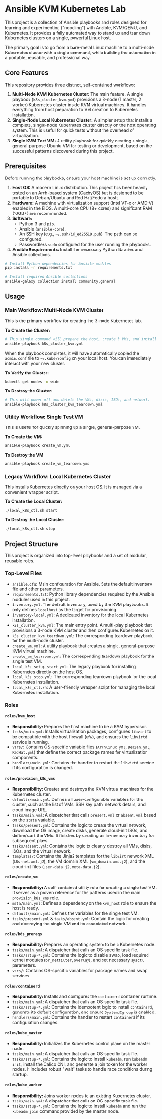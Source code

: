 # Ansible KVM Kubernetes Lab

This project is a collection of Ansible playbooks and roles designed for learning and experimenting ("noodling") with Ansible, KVM/QEMU, and Kubernetes. It provides a fully automated way to stand up and tear down Kubernetes clusters on a single, powerful Linux host.

The primary goal is to go from a bare-metal Linux machine to a multi-node Kubernetes cluster with a single command, while building the automation in a portable, reusable, and professional way.

## Core Features

This repository provides three distinct, self-contained workflows:

1.  **Multi-Node KVM Kubernetes Cluster:** The main feature. A single playbook (`k8s_cluster_kvm.yml`) provisions a 3-node (1 master, 2 worker) Kubernetes cluster inside KVM virtual machines. It handles everything from host preparation to VM creation to Kubernetes installation.
2.  **Single-Node Local Kubernetes Cluster:** A simpler setup that installs a complete, single-node Kubernetes cluster directly on the host operating system. This is useful for quick tests without the overhead of virtualization.
3.  **Single KVM Test VM:** A utility playbook for quickly creating a single, general-purpose Ubuntu VM for testing or development, based on the successful patterns discovered during this project.

## Prerequisites

Before running the playbooks, ensure your host machine is set up correctly.

1.  **Host OS:** A modern Linux distribution. This project has been heavily tested on an Arch-based system (CachyOS) but is designed to be portable to Debian/Ubuntu and Red Hat/Fedora hosts.
2.  **Hardware:** A machine with virtualization support (Intel VT-x or AMD-V) enabled in the BIOS. A multi-core CPU (8+ cores) and significant RAM (16GB+) are recommended.
3.  **Software:**
    *   Python 3 and `pip`.
    *   Ansible (`ansible-core`).
    *   An SSH key (e.g., `~/.ssh/id_ed25519.pub`). The path can be configured.
    *   Passwordless `sudo` configured for the user running the playbooks.
4.  **Ansible Requirements:** Install the necessary Python libraries and Ansible collections.
```bash
# Install Python dependencies for Ansible modules
pip install -r requirements.txt

# Install required Ansible collections
ansible-galaxy collection install community.general
```

## Usage

### Main Workflow: Multi-Node KVM Cluster

This is the primary workflow for creating the 3-node Kubernetes lab.

**To Create the Cluster:**
```bash
# This single command will prepare the host, create 3 VMs, and install Kubernetes.
ansible-playbook k8s_cluster_kvm.yml
```
When the playbook completes, it will have automatically copied the `admin.conf` file to `~/.kube/config` on your local host. You can immediately interact with your new cluster.

**To Verify the Cluster:**
```bash
kubectl get nodes -o wide
```

**To Destroy the Cluster:**
```bash
# This will power off and delete the VMs, disks, ISOs, and network.
ansible-playbook k8s_cluster_kvm_teardown.yml
```

### Utility Workflow: Single Test VM

This is useful for quickly spinning up a single, general-purpose VM.

**To Create the VM:**
```bash
ansible-playbook create_vm.yml
```

**To Destroy the VM:**
```bash
ansible-playbook create_vm_teardown.yml
```

### Legacy Workflow: Local Kubernetes Cluster

This installs Kubernetes directly on your host OS. It is managed via a convenient wrapper script.

**To Create the Local Cluster:**
```bash
./local_k8s_ctl.sh start
```

**To Destroy the Local Cluster:**
```bash
./local_k8s_ctl.sh stop
```

## Project Structure

This project is organized into top-level playbooks and a set of modular, reusable roles.

### Top-Level Files

*   `ansible.cfg`: Main configuration for Ansible. Sets the default inventory file and other parameters.
*   `requirements.txt`: Python library dependencies required by the Ansible modules used in this project.
*   `inventory.yml`: The default inventory, used by the KVM playbooks. It only defines `localhost` as the target for provisioning.
*   `inventory-local.yml`: A dedicated inventory for the local Kubernetes installation.
*   `k8s_cluster_kvm.yml`: The main entry point. A multi-play playbook that provisions a 3-node KVM cluster and then configures Kubernetes on it.
*   `k8s_cluster_kvm_teardown.yml`: The corresponding teardown playbook for the multi-node cluster.
*   `create_vm.yml`: A utility playbook that creates a single, general-purpose KVM virtual machine.
*   `create_vm_teardown.yml`: The corresponding teardown playbook for the single test VM.
*   `local_k8s_setup_start.yml`: The legacy playbook for installing Kubernetes directly on the host OS.
*   `local_k8s_stop.yml`: The corresponding teardown playbook for the local Kubernetes installation.
*   `local_k8s_ctl.sh`: A user-friendly wrapper script for managing the local Kubernetes installation.

### Roles

#### `roles/kvm_host`
*   **Responsibility:** Prepares the host machine to be a KVM hypervisor.
*   `tasks/main.yml`: Installs virtualization packages, configures `libvirt` to be compatible with the host firewall (`ufw`), and ensures the `libvirtd` service is running.
*   `vars/`: Contains OS-specific variable files (`Archlinux.yml`, `Debian.yml`, `RedHat.yml`) that define the correct package names for virtualization components.
*   `handlers/main.yml`: Contains the handler to restart the `libvirtd` service if its configuration is changed.

#### `roles/provision_k8s_vms`
*   **Responsibility:** Creates and destroys the KVM virtual machines for the Kubernetes cluster.
*   `defaults/main.yml`: Defines all user-configurable variables for the cluster, such as the list of VMs, SSH key path, network details, and cloud image URL.
*   `tasks/main.yml`: A dispatcher that calls `present.yml` or `absent.yml` based on the `state` variable.
*   `tasks/present.yml`: Contains the logic to create the virtual network, download the OS image, create disks, generate cloud-init ISOs, and define/start the VMs. It finishes by creating an in-memory inventory for subsequent plays.
*   `tasks/absent.yml`: Contains the logic to cleanly destroy all VMs, disks, ISOs, and the virtual network.
*   `templates/`: Contains the Jinja2 templates for the `libvirt` network XML (`k8s-net.xml.j2`), the VM domain XML (`vm_domain.xml.j2`), and the cloud-init files (`user-data.j2`, `meta-data.j2`).

#### `roles/create_vm`
*   **Responsibility:** A self-contained utility role for creating a single test VM. It serves as a proven reference for the patterns used in the main `provision_k8s_vms` role.
*   `meta/main.yml`: Defines a dependency on the `kvm_host` role to ensure the host is ready.
*   `defaults/main.yml`: Defines the variables for the single test VM.
*   `tasks/present.yml` & `tasks/absent.yml`: Contain the logic for creating and destroying the single VM and its associated network.

#### `roles/k8s_prereqs`
*   **Responsibility:** Prepares an operating system to be a Kubernetes node.
*   `tasks/main.yml`: A dispatcher that calls an OS-specific task file.
*   `tasks/setup-*.yml`: Contains the logic to disable swap, load required kernel modules (`br_netfilter`, `overlay`), and set necessary `sysctl` parameters.
*   `vars/`: Contains OS-specific variables for package names and swap services.

#### `roles/containerd`
*   **Responsibility:** Installs and configures the `containerd` container runtime.
*   `tasks/main.yml`: A dispatcher that calls an OS-specific task file.
*   `tasks/setup-*.yml`: Contains the idempotent logic to install `containerd`, generate its default configuration, and ensure `SystemdCgroup` is enabled.
*   `handlers/main.yml`: Contains the handler to restart `containerd` if its configuration changes.

#### `roles/kube_master`
*   **Responsibility:** Initializes the Kubernetes control plane on the master node.
*   `tasks/main.yml`: A dispatcher that calls an OS-specific task file.
*   `tasks/setup-*.yml`: Contains the logic to install `kubeadm`, run `kubeadm init`, install the Calico CNI, and generate a join token for the worker nodes. It includes robust "wait" tasks to handle race conditions during startup.

#### `roles/kube_worker`
*   **Responsibility:** Joins worker nodes to an existing Kubernetes cluster.
*   `tasks/main.yml`: A dispatcher that calls an OS-specific task file.
*   `tasks/setup-*.yml`: Contains the logic to install `kubeadm` and run the `kubeadm join` command provided by the master node.
